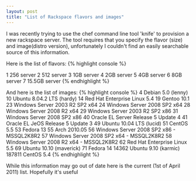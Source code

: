 ```yaml
---
layout: post
title: "List of Rackspace flavors and images"
---
```

I was recently trying to use the chef command line tool 'knife' to provision a new rackspace server. The tool requires
that you specify the flavor (size) and image(distro version), unfortunately I couldn't find an easily searchable source of this information.

<!--more-->

Here is the list of flavors:
{% highlight console %}

1    256 server
2    512 server
3    1GB server
4    2GB server
5    4GB server
6    8GB server
7    15.5GB server
{% endhighlight %}

And here is the list of images:
{% highlight console %}
4        Debian 5.0 (lenny)
10      Ubuntu 8.04.2 LTS (hardy)
14      Red Hat Enterprise Linux 5.4
19      Gentoo 10.1
23      Windows Server 2003 R2 SP2 x64
24      Windows Server 2008 SP2 x64
28      Windows Server 2008 R2 x64
29      Windows Server 2003 R2 SP2 x86
31      Windows Server 2008 SP2 x86
40      Oracle EL Server Release 5 Update 4
41      Oracle EL JeOS Release 5 Update 3
49      Ubuntu 10.04 LTS (lucid)
51      CentOS 5.5
53      Fedora 13
55      Arch 2010.05
56      Windows Server 2008 SP2 x86 - MSSQL2K8R2
57      Windows Server 2008 SP2 x64 - MSSQL2K8R2
58      Windows Server 2008 R2 x64 - MSSQL2K8R2
62      Red Hat Enterprise Linux 5.5
69      Ubuntu 10.10 (maverick)
71      Fedora 14
14362    Ubuntu 9.10 (karmic)
187811  CentOS 5.4
{% endhighlight %}

While this information may go out of date here is the current (1st of April 2011) list. Hopefully it's useful
